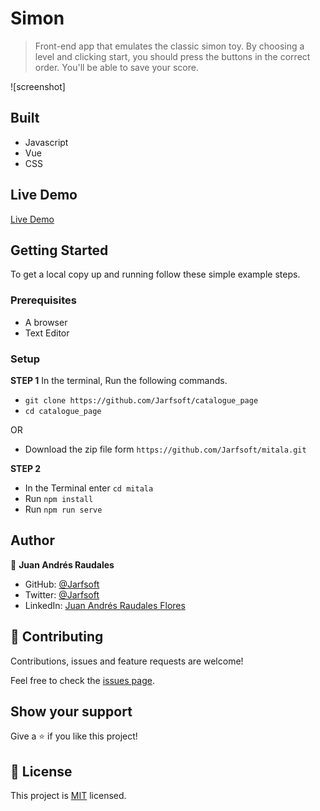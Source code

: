 # Simon

> Front-end app that emulates the classic simon toy. By choosing a level and clicking start, you should press the buttons in the correct order. You'll be able to save your score. 

![screenshot]

## Built

- Javascript
- Vue
- CSS

## Live Demo

[Live Demo]()


## Getting Started

To get a local copy up and running follow these simple example steps.

### Prerequisites

- A browser
- Text Editor

### Setup

**STEP 1**
In the terminal, Run the following commands.

- `git clone https://github.com/Jarfsoft/catalogue_page`
- `cd catalogue_page`

OR

- Download the zip file form `https://github.com/Jarfsoft/mitala.git`

**STEP 2**

- In the Terminal enter `cd mitala`
- Run `npm install`
- Run `npm run serve`

## Author

👤 **Juan Andrés Raudales**

- GitHub: [@Jarfsoft](https://github.com/Jarfsoft)
- Twitter: [@Jarfsoft](https://twitter.com/Jarfsoft)
- LinkedIn: [Juan Andrés Raudales Flores](https://www.linkedin.com/in/juan-raudales-flores/)

## 🤝 Contributing

Contributions, issues and feature requests are welcome!

Feel free to check the [issues page](https://github.com/Jarfsoft/mitala/issues).

## Show your support

Give a ⭐️ if you like this project!

## 📝 License

This project is [MIT](https://opensource.org/licenses/MIT) licensed.